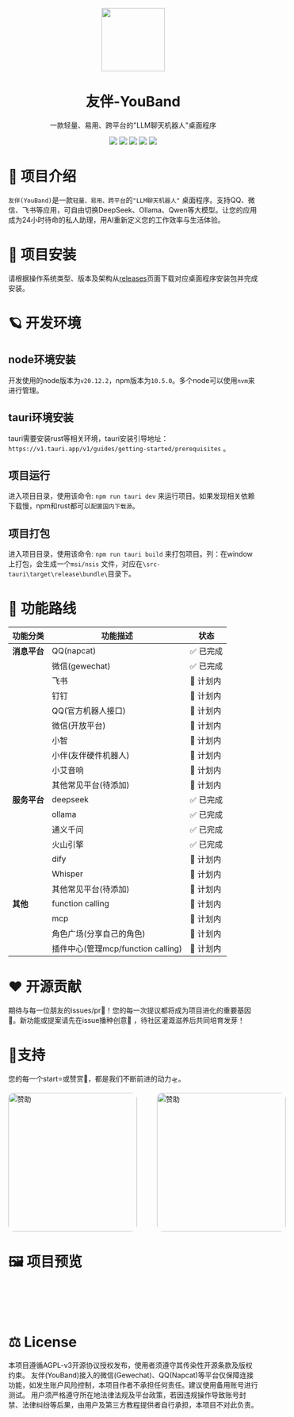 <p align="center">
  <img width="128px" src=".github/logo.png" />
</p>
<div  align="center">
<h1>友伴-YouBand</h1>
<p>一款轻量、易用、跨平台的"LLM聊天机器人"桌面程序</p>
<img src="https://img.shields.io/badge/Tauri-2-FFC131?logo=tauri&logoColor=white">
<img src="https://img.shields.io/badge/Vue-3.0-42b983?logo=vue.js&logoColor=42b983">
<img src="https://img.shields.io/badge/Vite-6.0-646cff?logo=vite&logoColor=646cff">
<img src="https://img.shields.io/badge/TailwindCSS-3.x-38bdf8?logo=tailwindcss&logoColor=38bdf8">
<img src="https://img.shields.io/badge/🍍Pinia-2.3-42b983">
</div>

# 🤖 项目介绍

`友伴(YouBand)`是一款`轻量、易用、跨平台`的`"LLM聊天机器人"`
桌面程序。支持QQ、微信、飞书等应用，可自由切换DeepSeek、Ollama、Qwen等大模型。让您的应用成为24小时待命的私人助理，用AI重新定义您的工作效率与生活体验。

# 🎉 项目安装

请根据操作系统类型、版本及架构从[releases](https://github.com/YouBand/YouBand-Mini/releases)页面下载对应桌面程序安装包并完成安装。

# 🪐 开发环境

## node环境安装

开发使用的node版本为`v20.12.2`，npm版本为`10.5.0`。多个node可以使用`nvm`来进行管理。

## tauri环境安装

tauri需要安装rust等相关环境，tauri安装引导地址：`https://v1.tauri.app/v1/guides/getting-started/prerequisites` 。

## 项目运行

进入项目目录，使用该命令: `npm run tauri dev` 来运行项目。如果发现相关依赖下载慢，npm和rust都可以`配置国内下载源`。

## 项目打包

进入项目目录，使用该命令: `npm run tauri build` 来打包项目。列：在window上打包，会生成一个`msi/nsis`
文件，对应在`\src-tauri\target\release\bundle\`目录下。

# 🚀 功能路线

| 功能分类     | 功能描述                         | 状态     |
|----------|------------------------------|--------|
| **消息平台** | QQ(napcat)                   | ✅ 已完成  |
|          | 微信(gewechat)                 | ✅ 已完成  |
|          | 飞书                           | 🚧 计划内 |
|          | 钉钉	                          | 🚧 计划内 |
|          | QQ(官方机器人接口)                  | 🚧 计划内 |
|          | 微信(开放平台)                     | 🚧 计划内 |
|          | 小智                           | 🚧 计划内 |
|          | 小伴(友伴硬件机器人)                  | 🚧 计划内 |
|          | 小艾音响                         | 🚧 计划内 |
|          | 其他常见平台(待添加)                  | 🚧 计划内 |
| **服务平台** | deepseek                     | ✅ 已完成  |
|          | ollama                       | ✅ 已完成  |
|          | 通义千问                         | ✅ 已完成  |
|          | 火山引擎                         | ✅ 已完成  |
|          | dify                         | 🚧 计划内 |
|          | Whisper                      | 🚧 计划内 |
|          | 其他常见平台(待添加)                  | 🚧 计划内 |
| **其他**   | function calling             | 🚧 计划内 |
|          | mcp                          | 🚧 计划内 |
|          | 角色广场(分享自己的角色)                | 🚧 计划内 |
|          | 插件中心(管理mcp/function calling) | 🚧 计划内 |

# ❤️ 开源贡献

期待与每一位朋友的issues/pr🍭！您的每一次提议都将成为项目进化的重要基因🧬。新功能或提案请先在issue播种创意🌱 ，待社区灌溉滋养后共同培育发芽！

# 🌟支持

您的每一个start⭐或赞赏💖，都是我们不断前进的动力🛸。
<div style="display: flex;">
<img src=".github/wx.png" width="260" height="280" alt="赞助" style="border-radius: 12px;" />

<img src=".github/zfb.jpg" width="260" height="280" alt="赞助" style="border-radius: 12px; margin-left: 40px" />
</div>

# 🖼️ 项目预览

<div style="padding: 28px; display: inline-block;">
  <img src=".github/img_1.png" alt="" style="border-radius: 8px; display: block;"  />
</div>

<div style="padding: 28px; display: inline-block;">
  <img src=".github/img_2.png" alt="" style="border-radius: 8px; display: block;"  />
</div>

<div style="padding: 28px; display: inline-block;">
  <img src=".github/img_3.png" alt="" style="border-radius: 8px; display: block;"  />
</div>

<div style="padding: 28px; display: inline-block;">
  <img src=".github/img_4.png" alt="" style="border-radius: 8px; display: block;"  />
</div>

<div style="padding: 28px; display: inline-block;">
  <img src=".github/img_5.png" alt="" style="border-radius: 8px; display: block;"  />
</div>

# ⚖️ License

本项目遵循AGPL-v3开源协议授权发布，使用者须遵守其传染性开源条款及版权约束。
友伴(YouBand)接入的微信(Gewechat)、QQ(Napcat)等平台仅保障连接功能，如发生账户风险控制，本项目作者不承担任何责任。建议使用备用账号进行测试。
用户须严格遵守所在地法律法规及平台政策，若因违规操作导致账号封禁、法律纠纷等后果，由用户及第三方教程提供者自行承担，本项目不对此负责。
